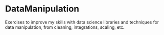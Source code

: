 # DataManipulation
Exercises to improve my skills with data science libraries and techniques for data manipulation, from cleaning, integrations, scaling, etc.
